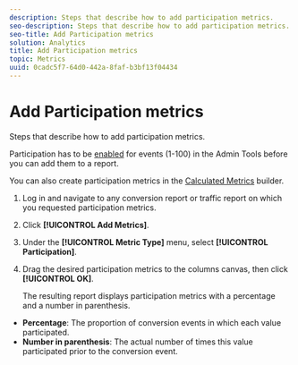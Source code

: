 ```yaml
---
description: Steps that describe how to add participation metrics.
seo-description: Steps that describe how to add participation metrics.
seo-title: Add Participation metrics
solution: Analytics
title: Add Participation metrics
topic: Metrics
uuid: 0cadc5f7-64d0-442a-8faf-b3bf13f04434
---
```


# Add Participation metrics

Steps that describe how to add participation metrics.

Participation has to be [enabled](/help/components/c-variables/c-metrics/metrics-participation.md) for events (1-100) in the Admin Tools before you can add them to a report.

You can also create participation metrics in the [Calculated Metrics](https://marketing.adobe.com/resources/help/en_US/analytics/calcmetrics/participation_metric.html) builder. 

1. Log in and navigate to any conversion report or traffic report on which you requested participation metrics.
1. Click **[!UICONTROL Add Metrics]**.
1. Under the **[!UICONTROL Metric Type]** menu, select **[!UICONTROL Participation]**.
1. Drag the desired participation metrics to the columns canvas, then click **[!UICONTROL OK]**.

   The resulting report displays participation metrics with a percentage and a number in parenthesis.

* **Percentage**: The proportion of conversion events in which each value participated. 
* **Number in parenthesis**: The actual number of times this value participated prior to the conversion event.

